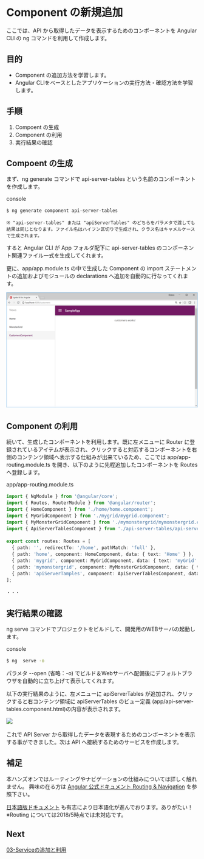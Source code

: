 # Component の新規追加

ここでは、API から取得したデータを表示するためのコンポーネントを Angular CLI の ng コマンドを利用して作成します。

## 目的
- Component の追加方法を学習します。
- Angular CLIをベースとしたアプリケーションの実行方法・確認方法を学習します。

## 手順
1. Compoent の生成
2. Component の利用
3. 実行結果の確認

## Compoent の生成

まず、ng generate コマンドで api-server-tables という名前のコンポーネントを作成します。

console

```sh
$ ng generate component api-server-tables
```
    ※ "api-server-tables" または "apiServerTables" のどちらをパラメタで渡しても結果は同じとなります。ファイル名はハイフン区切りで生成され、クラス名はキャメルケースで生成されます。

すると Angular CLI が App フォルダ配下に api-server-tables のコンポーネント関連ファイル一式を生成してくれます。

更に、app/app.module.ts の中で生成した Component の import ステートメントの追加およびモジュールの declarations へ追加を自動的に行なってくれます。

![](assets/02-01.png)

## Component の利用

続いて、生成したコンポーネントを利用します。既に左メニューに Router に登録されているアイテムが表示され、クリックすると対応するコンポーネントを右側のコンテンツ領域へ表示する仕組みが出来ているため、ここでは app/app-routing.module.ts を開き、以下のように先程追加したコンポーネントを Routes へ登録します。 

app/app-routing.module.ts

```ts
import { NgModule } from '@angular/core';
import { Routes, RouterModule } from '@angular/router';
import { HomeComponent } from './home/home.component';
import { MyGridComponent } from './mygrid/mygrid.component';
import { MyMonsterGridComponent } from './mymonstergrid/mymonstergrid.component';
import { ApiServerTablesComponent } from './api-server-tables/api-server-tables.component';

export const routes: Routes = [
  { path: '', redirectTo: '/home', pathMatch: 'full' },
  { path: 'home', component: HomeComponent, data: { text: 'Home' } },
  { path: 'mygrid', component: MyGridComponent, data: { text: 'myGrid' } },
  { path: 'mymonstergrid', component: MyMonsterGridComponent, data: { text: 'myMonsterGrid' } },
  { path: 'apiServerTamples', component: ApiServerTablesComponent, data: { text: 'apiServerTamples' } }
];

・・・
```
## 実行結果の確認

ng serve コマンドでプロジェクトをビルドして、開発用のWEBサーバの起動します。

console

```sh
$ ng  serve -o
```

パラメタ --open (省略：-o)  でビルド＆Webサーバへ配備後にデフォルトブラウザを自動的に立ち上げて表示してくれます。

以下の実行結果のように、左メニューに apiServerTables が追加され、クリックすると右コンテンツ領域に apiServerTables のビュー定義 (app/api-server-tables.component.html)の内容が表示されます。

![](assets/02-02.png)

これで API Server から取得したデータを表現するためのコンポーネントを表示する事ができました。次は API へ接続するためのサービスを作成します。

## 補足
本ハンズオンではルーティングやナビゲーションの仕組みについては詳しく触れません。
興味の在る方は [Angular 公式ドキュメント Routing & Navigation](https://angular.io/guide/router) を参照下さい。

 [日本語版ドキュメント](https://angular.jp/guide/router) も有志により日本語化が進んでおります。ありがたい！※Routing については2018/5時点では未対応です。

## Next
[03-Serviceの追加と利用](03-Serviceの追加と利用.md)


